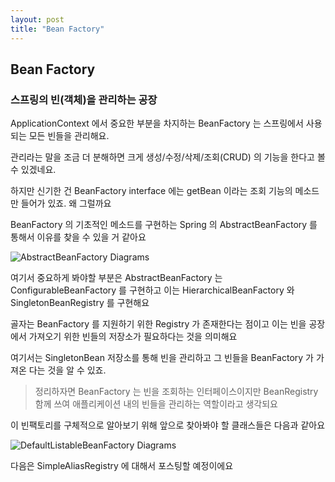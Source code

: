 ```yaml
---
layout: post
title: "Bean Factory"
---
```


## Bean Factory

### 스프링의 빈(객체)을 관리하는 공장

ApplicationContext 에서 중요한 부분을 차지하는 BeanFactory 는 스프링에서 사용되는 모든 빈들을 관리해요.

관리라는 말을 조금 더 분해하면 크게 생성/수정/삭제/조회(CRUD) 의 기능을 한다고 볼 수 있겠네요.

하지만 신기한 건 BeanFactory interface 에는 getBean 이라는 조회 기능의 메소드만 들어가 있죠. 왜 그럴까요

BeanFactory 의 기초적인 메소드를 구현하는 Spring 의 AbstractBeanFactory 를 통해서 이유를 찾을 수 있을 거 같아요

![AbstractBeanFactory Diagrams](https://raw.githubusercontent.com/YounHyunJun/YounHyunJun.github.io/master/img/AbstractBeanFactory_Digagram.PNG)

여기서 중요하게 봐야할 부분은 AbstractBeanFactory 는 ConfigurableBeanFactory 를 구현하고 이는 HierarchicalBeanFactory 와 SingletonBeanRegistry 를 구현해요

골자는 BeanFactory 를 지원하기 위한 Registry 가 존재한다는 점이고 이는 빈을 공장에서 가져오기 위한 빈들의 저장소가 필요하다는 것을 의미해요  

여기서는 SingletonBean 저장소를 통해 빈을 관리하고 그 빈들을 BeanFactory 가 가져온 다는 것을 알 수 있죠.

> 정리하자면 BeanFactory 는 빈을 조회하는 인터페이스이지만 BeanRegistry 함께 쓰여 애플리케이션 내의 빈들을 관리하는 역할이라고 생각되요

이 빈팩토리를 구체적으로 알아보기 위해 앞으로 찾아봐야 할 클래스들은 다음과 같아요

![DefaultListableBeanFactory Diagrams](https://raw.githubusercontent.com/YounHyunJun/YounHyunJun.github.io/master/img/DefaultListableBeanFactory_Digagram.PNG)

다음은 SimpleAliasRegistry 에 대해서 포스팅할 예정이에요